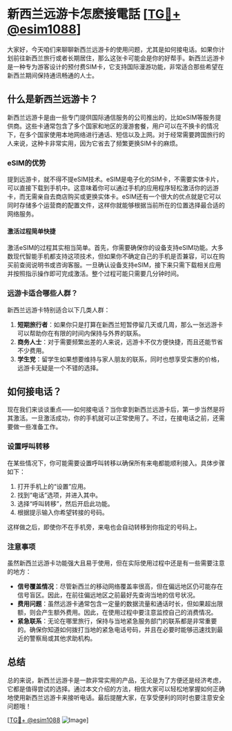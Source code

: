 # 新西兰远游卡怎麽接電話 [[TG💪+ @esim1088](https://t.me/s/esim1088)]

大家好，今天咱们来聊聊新西兰远游卡的使用问题，尤其是如何接电话。如果你计划前往新西兰旅行或者长期居住，那么这张卡可能会是你的好帮手。新西兰远游卡是一种专为游客设计的预付费SIM卡，它支持国际漫游功能，非常适合那些希望在新西兰期间保持通讯畅通的人士。

## 什么是新西兰远游卡？

新西兰远游卡是由一些专门提供国际通信服务的公司推出的，比如eSIM等服务提供商。这些卡通常包含了多个国家和地区的漫游套餐，用户可以在不换卡的情况下，在多个国家使用本地网络进行通话、短信以及上网。对于经常需要跨国旅行的人来说，这种卡非常实用，因为它省去了频繁更换SIM卡的麻烦。

### eSIM的优势

提到远游卡，就不得不提eSIM技术。eSIM是电子化的SIM卡，不需要实体卡片，可以直接下载到手机中。这意味着你可以通过手机的应用程序轻松激活你的远游卡，而无需亲自去商店购买或更换实体卡。eSIM还有一个很大的优点就是它可以同时存储多个运营商的配置文件，这样你就能够根据当前所在的位置选择最合适的网络服务。

#### 激活过程简单快捷

激活eSIM的过程其实相当简单。首先，你需要确保你的设备支持eSIM功能。大多数现代智能手机都支持这项技术，但如果你不确定自己的手机是否兼容，可以在购买前查阅说明书或咨询客服。一旦确认设备支持eSIM，接下来只需下载相关应用并按照指示操作即可完成激活。整个过程可能只需要几分钟时间。

### 远游卡适合哪些人群？

新西兰远游卡特别适合以下几类人群：

1. **短期旅行者**：如果你只是打算在新西兰短暂停留几天或几周，那么一张远游卡可以帮助你在有限的时间内保持与外界的联系。
2. **商务人士**：对于需要频繁出差的人来说，远游卡不仅方便快捷，而且还能节省不少费用。
3. **学生党**：留学生如果想要维持与家人朋友的联系，同时也想享受实惠的价格，远游卡无疑是一个不错的选择。

## 如何接电话？

现在我们来谈谈重点——如何接电话？当你拿到新西兰远游卡后，第一步当然是将其激活。一旦激活成功，你的手机就可以正常使用了。不过，在接电话之前，还需要做一些准备工作。

### 设置呼叫转移

在某些情况下，你可能需要设置呼叫转移以确保所有来电都能顺利接入。具体步骤如下：

1. 打开手机上的“设置”应用。
2. 找到“电话”选项，并进入其中。
3. 选择“呼叫转移”，然后开启此功能。
4. 根据提示输入你希望转接的号码。

这样做之后，即使你不在手机旁，来电也会自动转移到你指定的号码上。

### 注意事项

虽然新西兰远游卡功能强大且易于使用，但在实际使用过程中还是有一些需要注意的地方：

- **信号覆盖情况**：尽管新西兰的移动网络覆盖率很高，但在偏远地区仍可能存在信号盲区。因此，在前往偏远地区之前最好先查询当地的信号状况。
- **费用问题**：虽然远游卡通常包含一定量的数据流量和通话时长，但如果超出限额，则会产生额外费用。因此，在使用过程中要注意监控自己的消费情况。
- **紧急联系**：无论在哪里旅行，保持与当地紧急服务部门的联系都是非常重要的。确保你知道如何拨打当地的紧急电话号码，并且在必要时能够迅速找到最近的警察局或其他求助机构。

## 总结

总的来说，新西兰远游卡是一款非常实用的产品，无论是为了方便还是经济考虑，它都是值得尝试的选择。通过本文介绍的方法，相信大家可以轻松地掌握如何正确地使用新西兰远游卡来接听电话。最后提醒大家，在享受便利的同时也要注意安全问题哦！

[[TG💪+ @esim1088](https://t.me/s/esim1088) ![Image](https://i.postimg.cc/4NQfJmqS/Snipaste-2025-05-13-00-14-12.png)]